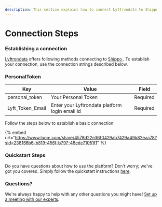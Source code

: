 ```yaml
---
description: This section explains how to connect Lyftrondata to Shippo .
---
```


# Connection Steps

### Establishing a connection

[Lyftrondata](https://www.lyftrondata.com) offers following methods connecting to [Shippo](https://www.lyftrondata.com/integration/commerce-analytics/shippo/)[ ](None/). To establish your connection, use the connection strings described below.

### PersonalToken

| Key                | Value                                          | Field    |
| ------------------ | ---------------------------------------------- | -------- |
| personal\_token    | Your Personal Token                            | Required |
| Lyft\_Token\_Email | Enter your Lyftrondata platform login email id | Required |

Follow the steps below to establish a basic connection

{% embed url="https://www.loom.com/share/4578d22e36f0429ab7429a49b82eaa78?sid=238166b6-b819-456f-b797-48cde71051f1" %}

### Quickstart Steps

Do you have questions about how to use the platform? Don't worry; we've got you covered. Simply follow the quickstart instructions [here](./).

### Questions? <a href="#questions" id="questions"></a>

We're always happy to help with any other questions you might have! [Set up a meeting with our experts](https://www.lyftrondata.com/book-a-meeting/).
